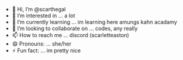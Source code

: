 - 👋 Hi, I’m @scarthegal
- 👀 I’m interested in ... a lot 
- 🌱 I’m currently learning ... im learning here amungs kahn acadamy 
- 💞️ I’m looking to collaborate on ... codes, any really
- 📫 How to reach me ... discord (scarletteaston)
- 😄 Pronouns: ... she/her
- ⚡ Fun fact: ... im pretty nice

<!---
scarthegal/scarthegal is a ✨ special ✨ repository because its `README.md` (this file) appears on your GitHub profile.
You can click the Preview link to take a look at your changes.
--->
